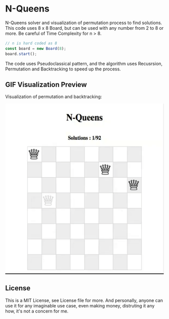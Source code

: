 # N-Queens
N-Queens solver and visualization of permutation process to find solutions. This code uses 8 x 8 Board, but can be used with any number from 2 to 8 or more. Be careful of Time Complexity for n > 8.

```js
// n is hard coded as 8
const board = new Board(8);
board.start();
```

The code uses Pseudoclassical pattern, and the algorithm uses Recusrsion, Permutation and Backtracking to speed up the process.

## GIF Visualization Preview
Visualization of permutation and backtracking:

<img src="https://github.com/KeitelDOG/n-queens/blob/main/visualization-sample.gif" title="GIF Visualization Preview" alt="GIF Visualization Preview">


## License

This is a MIT License, see License file for more. And personally, anyone can use it for any imaginable use case, even making money, distruting it any how, it's not a concern for me.
